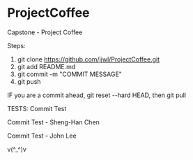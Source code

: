 ProjectCoffee
=============
Capstone - Project Coffee

Steps:
1) git clone https://github.com/jjwl/ProjectCoffee.git
2) git add README.md
3) git commit -m "COMMIT MESSAGE"
4) git push

IF you are a commit ahead,
git reset --hard HEAD, then git pull


TESTS:
Commit Test 

Commit Test - Sheng-Han Chen

Commit Test - John Lee

v(^_^)v
